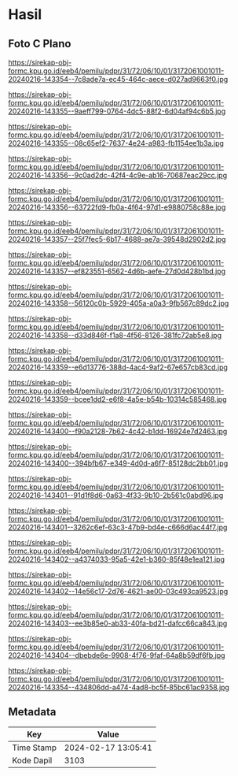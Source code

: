 # Hasil

## Foto C Plano

https://sirekap-obj-formc.kpu.go.id/eeb4/pemilu/pdpr/31/72/06/10/01/3172061001011-20240216-143354--7c8ade7a-ec45-464c-aece-d027ad9663f0.jpg

https://sirekap-obj-formc.kpu.go.id/eeb4/pemilu/pdpr/31/72/06/10/01/3172061001011-20240216-143355--9aeff799-0764-4dc5-88f2-6d04af94c6b5.jpg

https://sirekap-obj-formc.kpu.go.id/eeb4/pemilu/pdpr/31/72/06/10/01/3172061001011-20240216-143355--08c65ef2-7637-4e24-a983-fb1154ee1b3a.jpg

https://sirekap-obj-formc.kpu.go.id/eeb4/pemilu/pdpr/31/72/06/10/01/3172061001011-20240216-143356--9c0ad2dc-42f4-4c9e-ab16-70687eac29cc.jpg

https://sirekap-obj-formc.kpu.go.id/eeb4/pemilu/pdpr/31/72/06/10/01/3172061001011-20240216-143356--63722fd9-fb0a-4f64-97d1-e9880758c88e.jpg

https://sirekap-obj-formc.kpu.go.id/eeb4/pemilu/pdpr/31/72/06/10/01/3172061001011-20240216-143357--25f7fec5-6b17-4688-ae7a-39548d2902d2.jpg

https://sirekap-obj-formc.kpu.go.id/eeb4/pemilu/pdpr/31/72/06/10/01/3172061001011-20240216-143357--ef823551-6562-4d6b-aefe-27d0d428b1bd.jpg

https://sirekap-obj-formc.kpu.go.id/eeb4/pemilu/pdpr/31/72/06/10/01/3172061001011-20240216-143358--56120c0b-5929-405a-a0a3-9fb567c89dc2.jpg

https://sirekap-obj-formc.kpu.go.id/eeb4/pemilu/pdpr/31/72/06/10/01/3172061001011-20240216-143358--d33d846f-f1a8-4f56-8126-381fc72ab5e8.jpg

https://sirekap-obj-formc.kpu.go.id/eeb4/pemilu/pdpr/31/72/06/10/01/3172061001011-20240216-143359--e6d13776-388d-4ac4-9af2-67e657cb83cd.jpg

https://sirekap-obj-formc.kpu.go.id/eeb4/pemilu/pdpr/31/72/06/10/01/3172061001011-20240216-143359--bcee1dd2-e6f8-4a5e-b54b-10314c585468.jpg

https://sirekap-obj-formc.kpu.go.id/eeb4/pemilu/pdpr/31/72/06/10/01/3172061001011-20240216-143400--f90a2128-7b62-4c42-b1dd-16924e7d2463.jpg

https://sirekap-obj-formc.kpu.go.id/eeb4/pemilu/pdpr/31/72/06/10/01/3172061001011-20240216-143400--394bfb67-e349-4d0d-a6f7-85128dc2bb01.jpg

https://sirekap-obj-formc.kpu.go.id/eeb4/pemilu/pdpr/31/72/06/10/01/3172061001011-20240216-143401--91d1f8d6-0a63-4f33-9b10-2b561c0abd96.jpg

https://sirekap-obj-formc.kpu.go.id/eeb4/pemilu/pdpr/31/72/06/10/01/3172061001011-20240216-143401--3262c6ef-63c3-47b9-bd4e-c666d6ac44f7.jpg

https://sirekap-obj-formc.kpu.go.id/eeb4/pemilu/pdpr/31/72/06/10/01/3172061001011-20240216-143402--a4374033-95a5-42e1-b360-85f48e1ea121.jpg

https://sirekap-obj-formc.kpu.go.id/eeb4/pemilu/pdpr/31/72/06/10/01/3172061001011-20240216-143402--14e56c17-2d76-4621-ae00-03c493ca9523.jpg

https://sirekap-obj-formc.kpu.go.id/eeb4/pemilu/pdpr/31/72/06/10/01/3172061001011-20240216-143403--ee3b85e0-ab33-40fa-bd21-dafcc66ca843.jpg

https://sirekap-obj-formc.kpu.go.id/eeb4/pemilu/pdpr/31/72/06/10/01/3172061001011-20240216-143404--dbebde6e-9908-4f76-9faf-64a8b59df6fb.jpg

https://sirekap-obj-formc.kpu.go.id/eeb4/pemilu/pdpr/31/72/06/10/01/3172061001011-20240216-143354--434806dd-a474-4ad8-bc5f-85bc61ac9358.jpg


## Metadata

| Key        | Value               |
| ---------- | ------------------- |
| Time Stamp | 2024-02-17 13:05:41 |
| Kode Dapil | 3103                |



